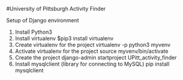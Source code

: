 #University of Pittsburgh Activity Finder

Setup of Django environment
1. Install Python3
2. Install virtualenv
	$pip3 install virtualenv
3. Create virtualenv for the project
	virtualenv -p python3 myvenv
4. Activate virtualenv for the project
	source myvenv/bin/activate
5. Create the project
	django-admin startproject UPitt_activity_finder
6. Install mysqlclient (library for connecting to MySQL)
	pip install mysqlclient
